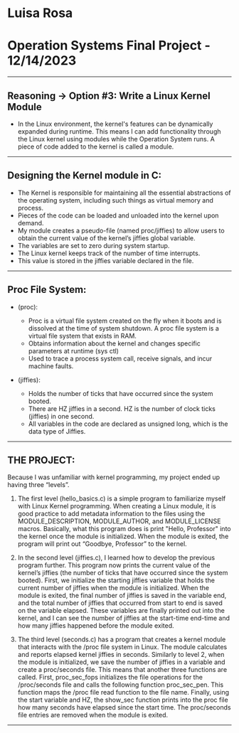 # Luisa Rosa
# Operation Systems Final Project - 12/14/2023

---

## Reasoning → Option #3: Write a Linux Kernel Module

* In the Linux environment, the kernel's features can be dynamically expanded during runtime. This means I can add functionality through the Linux kernel using modules while the Operation System runs. A piece of code added to the kernel is called a module.

---

## Designing the Kernel module in C:
* The Kernel is responsible for maintaining all the essential abstractions of the operating system, including such things as virtual memory and process.
* Pieces of the code can be loaded and unloaded into the kernel upon demand.
* My module creates a pseudo-file (named proc/jiffies) to allow users to obtain the current value of the kernel’s jiffies global variable.
* The variables are set to zero during system startup.
* The Linux kernel keeps track of the number of time interrupts.
* This value is stored in the jiffies variable declared in the file.

---

## Proc File System:
+ (proc):
    * Proc is a virtual file system created on the fly when it boots and is dissolved at the time of system shutdown. A proc file system is a virtual file system that exists in RAM.
    * Obtains information about the kernel and changes specific parameters at runtime (sys ctl)
    * Used to trace a process system call, receive signals, and incur machine faults.

+ (jiffies):
    * Holds the number of ticks that have occurred since the system booted.
    * There are HZ jiffies in a second. HZ is the number of clock ticks (jiffies) in one second.
    * All variables in the code are declared as unsigned long, which is the data type of Jiffies.

---

## THE PROJECT:
Because I was unfamiliar with kernel programming, my project ended up having three “levels”.

1) The first level (hello_basics.c) is a simple program to familiarize myself with Linux Kernel programming. When creating a Linux module, it is good practice to add metadata information to the files using the MODULE_DESCRIPTION, MODULE_AUTHOR, and MODULE_LICENSE macros. Basically, what this program does is print "Hello, Professor" into the kernel once the module is initialized. When the module is exited, the program will print out “Goodbye, Professor” to the kernel.

2) In the second level (jiffies.c), I learned how to develop the previous program further. This program now prints the current value of the kernel’s jiffies (the number of ticks that have occurred since the system booted). First, we initialize the starting jiffies variable that holds the current number of jiffies when the module is initialized. When the module is exited, the final number of jiffies is saved in the variable end, and the total number of jiffies that occurred from start to end is saved on the variable elapsed. These variables are finally printed out into the kernel, and I can see the number of jiffies at the start-time end-time and how many jiffies happened before the module exited.

3) The third level (seconds.c) has a program that creates a kernel module that interacts with the /proc file system in Linux. The module calculates and reports elapsed kernel jiffies in seconds. Similarly to level 2, when the module is initialized, we save the number of jiffies in a variable and create a proc/seconds file. This means that another three functions are called. First, proc_sec_fops initializes the file operations for the /proc/seconds file and calls the following function proc_sec_pen. This function maps the /proc file read function to the file name. Finally, using the start variable and HZ, the show_sec function prints into the proc file how many seconds have elapsed since the start time. The proc/seconds file entries are removed when the module is exited.

---
